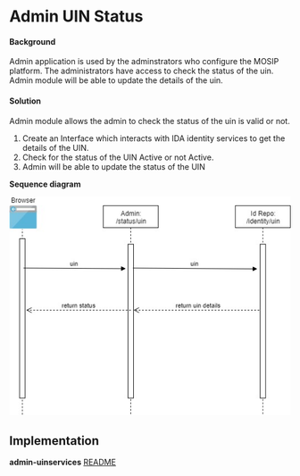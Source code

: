 # Admin UIN Status

#### Background

Admin application is used by the adminstrators who configure the MOSIP platform. The administrators have access to check the status of the uin.
Admin module will be able to update the details of the uin.

#### Solution

Admin module allows the admin to check the status of the uin is valid or not.

1) Create an Interface which interacts with IDA identity services to get the details of the UIN.
2) Check for the status of the UIN Active or not Active.
3) Admin will be able to update the status of the UIN


**Sequence diagram**


![Sequence Diagram](_images/admin-uinservices.jpg)


## Implementation


**admin-uinservices** [README](../../../admin/admin-uinservices/README.md)

